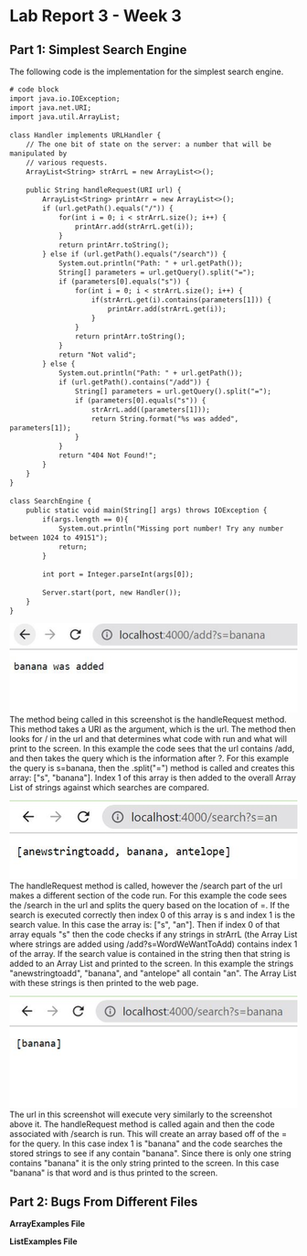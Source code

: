 # Lab Report 3 - Week 3
## Part 1: Simplest Search Engine  
The following code is the implementation for the simplest search engine.  
```
# code block
import java.io.IOException;
import java.net.URI;
import java.util.ArrayList;

class Handler implements URLHandler {
    // The one bit of state on the server: a number that will be manipulated by
    // various requests.
    ArrayList<String> strArrL = new ArrayList<>();

    public String handleRequest(URI url) {
        ArrayList<String> printArr = new ArrayList<>();
        if (url.getPath().equals("/")) {
            for(int i = 0; i < strArrL.size(); i++) {
                printArr.add(strArrL.get(i));
            }
            return printArr.toString();
        } else if (url.getPath().equals("/search")) {
            System.out.println("Path: " + url.getPath());
            String[] parameters = url.getQuery().split("=");
            if (parameters[0].equals("s")) {
                for(int i = 0; i < strArrL.size(); i++) {
                    if(strArrL.get(i).contains(parameters[1])) {
                        printArr.add(strArrL.get(i));
                    }
                }
                return printArr.toString();
            }
            return "Not valid";
        } else {
            System.out.println("Path: " + url.getPath());
            if (url.getPath().contains("/add")) {
                String[] parameters = url.getQuery().split("=");
                if (parameters[0].equals("s")) {
                    strArrL.add((parameters[1]));
                    return String.format("%s was added", parameters[1]);
                }
            }
            return "404 Not Found!";
        }
    }
}

class SearchEngine {
    public static void main(String[] args) throws IOException {
        if(args.length == 0){
            System.out.println("Missing port number! Try any number between 1024 to 49151");
            return;
        }

        int port = Integer.parseInt(args[0]);

        Server.start(port, new Handler());
    }
}
```   
![Image](addBanana.png)  
The method being called in this screenshot is the handleRequest method. This method takes a URI as the argument, which is the url. The method then looks for / in the url and that determines what code with run and what will print to the screen. In this example the code sees that the url contains /add, and then takes the query which is the information after ?. For this example the query is s=banana, then the .split("=") method is called and creates this array: ["s", "banana"]. Index 1 of this array is then added to the overall Array List of strings against which searches are compared.  

![Image](searchAn.png)  
The handleRequest method is called, however the /search part of the url makes a different section of the code run. For this example the code sees the /search in the url and splits the query based on the location of =. If the search is executed correctly then index 0 of this array is s and index 1 is the search value. In this case the array is: ["s", "an"]. Then if index 0 of that array equals "s" then the code checks if any strings in strArrL (the Array List where strings are added using /add?s=WordWeWantToAdd) contains index 1 of the array. If the search value is contained in the string then that string is added to an Array List and printed to the screen. In this example the strings "anewstringtoadd", "banana", and "antelope" all contain "an". The Array List with these strings is then printed to the web page.  

![Image](searchBanana.png)  
The url in this screenshot will execute very similarly to the screenshot above it. The handleRequest method is called again and then the code associated with /search is run. This will create an array based off of the = for the query. In this case index 1 is "banana" and the code searches the stored strings to see if any contain "banana". Since there is only one string contains "banana" it is the only string printed to the screen. In this case "banana" is that word and is thus printed to the screen.  

## Part 2: Bugs From Different Files  
**ArrayExamples File**  

**ListExamples File**
